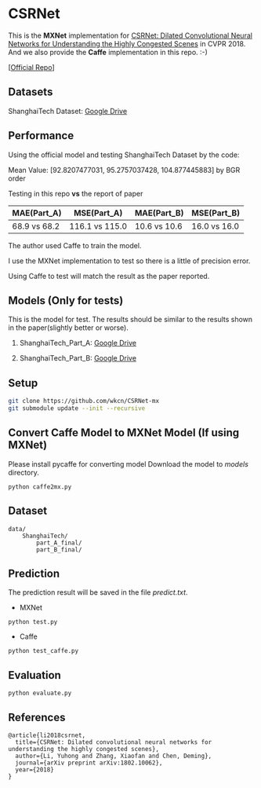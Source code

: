 # CSRNet
This is the **MXNet** implementation for [CSRNet: Dilated Convolutional Neural Networks for Understanding the Highly Congested Scenes](https://arxiv.org/abs/1802.10062) in CVPR 2018.
And we also provide the **Caffe** implementation in this repo. :-)

[[Official Repo](https://github.com/leeyeehoo/CSRNet)]

## Datasets
ShanghaiTech Dataset: [Google Drive](https://drive.google.com/open?id=16dhJn7k4FWVwByRsQAEpl9lwjuV03jVI)

## Performance

Using the official model and testing ShanghaiTech Dataset by the code:

Mean Value: [92.8207477031, 95.2757037428, 104.877445883] by BGR order

Testing in this repo **vs** the report of paper

MAE(Part_A)|MSE(Part_A)|MAE(Part_B)|MSE(Part_B)
---|---|---|---
68.9 vs 68.2|116.1 vs 115.0|10.6 vs 10.6|16.0 vs 16.0

The author used Caffe to train the model.

I use the MXNet implementation to test so there is a little of precision error.

Using Caffe to test will match the result as the paper reported.

## Models (Only for tests)

This is the model for test. The results should be similar to the results shown in the paper(slightly better or worse).

1) ShanghaiTech_Part_A: [Google Drive](https://drive.google.com/open?id=1odZ3B_ZDSepPcVFO_TfGUIrpF2DF7SwY)

2) ShanghaiTech_Part_B: [Google Drive](https://drive.google.com/open?id=1NOpn0ztlye85vrHR2TMwOI2Qu_S8zANj)

## Setup
```bash
git clone https://github.com/wkcn/CSRNet-mx
git submodule update --init --recursive
```

## Convert Caffe Model to MXNet Model (If using MXNet)
Please install pycaffe for converting model
Download the model to *models* directory.
```
python caffe2mx.py
```

## Dataset
```
data/
    ShanghaiTech/
        part_A_final/
        part_B_final/
```

## Prediction 
The prediction result will be saved in the file *predict.txt*.
- MXNet
```
python test.py
```
- Caffe 
```
python test_caffe.py
```

## Evaluation
```
python evaluate.py
```

## References

```
@article{li2018csrnet,
  title={CSRNet: Dilated convolutional neural networks for understanding the highly congested scenes},
  author={Li, Yuhong and Zhang, Xiaofan and Chen, Deming},
  journal={arXiv preprint arXiv:1802.10062},
  year={2018}
}
```
